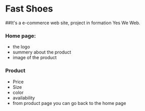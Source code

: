 # Fast Shoes

##It's a e-commerce web site, project in formation Yes We Web.
### Home page:
* the logo
* summery about the product 
* image of the product
### Product
* Price
* Size 
* color 
* availability
* from product page you can go back to the home page
